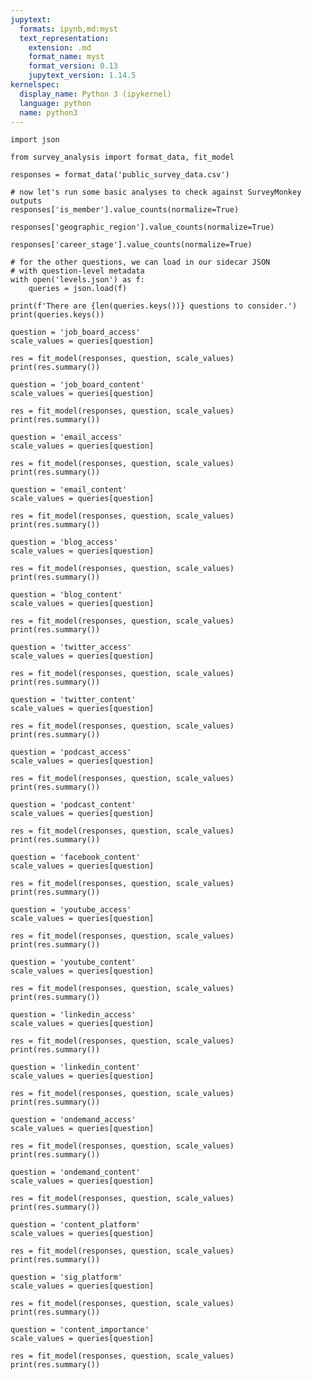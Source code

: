 ```yaml
---
jupytext:
  formats: ipynb,md:myst
  text_representation:
    extension: .md
    format_name: myst
    format_version: 0.13
    jupytext_version: 1.14.5
kernelspec:
  display_name: Python 3 (ipykernel)
  language: python
  name: python3
---
```


```{code-cell} ipython3
import json

from survey_analysis import format_data, fit_model
```

```{code-cell} ipython3
responses = format_data('public_survey_data.csv')
```

```{code-cell} ipython3
# now let's run some basic analyses to check against SurveyMonkey outputs
responses['is_member'].value_counts(normalize=True)
```

```{code-cell} ipython3
responses['geographic_region'].value_counts(normalize=True)
```

```{code-cell} ipython3
responses['career_stage'].value_counts(normalize=True)
```

```{code-cell} ipython3
# for the other questions, we can load in our sidecar JSON
# with question-level metadata
with open('levels.json') as f:
    queries = json.load(f)
```

```{code-cell} ipython3
print(f'There are {len(queries.keys())} questions to consider.') 
print(queries.keys())
```

```{code-cell} ipython3
question = 'job_board_access'
scale_values = queries[question]

res = fit_model(responses, question, scale_values)
print(res.summary())
```

```{code-cell} ipython3
question = 'job_board_content'
scale_values = queries[question]

res = fit_model(responses, question, scale_values)
print(res.summary())
```

```{code-cell} ipython3
question = 'email_access'
scale_values = queries[question]

res = fit_model(responses, question, scale_values)
print(res.summary())
```

```{code-cell} ipython3
question = 'email_content'
scale_values = queries[question]

res = fit_model(responses, question, scale_values)
print(res.summary())
```

```{code-cell} ipython3
question = 'blog_access'
scale_values = queries[question]

res = fit_model(responses, question, scale_values)
print(res.summary())
```

```{code-cell} ipython3
question = 'blog_content'
scale_values = queries[question]

res = fit_model(responses, question, scale_values)
print(res.summary())
```

```{code-cell} ipython3
question = 'twitter_access'
scale_values = queries[question]

res = fit_model(responses, question, scale_values)
print(res.summary())
```

```{code-cell} ipython3
question = 'twitter_content'
scale_values = queries[question]

res = fit_model(responses, question, scale_values)
print(res.summary())
```

```{code-cell} ipython3
question = 'podcast_access'
scale_values = queries[question]

res = fit_model(responses, question, scale_values)
print(res.summary())
```

```{code-cell} ipython3
question = 'podcast_content'
scale_values = queries[question]

res = fit_model(responses, question, scale_values)
print(res.summary())
```

```{code-cell} ipython3
question = 'facebook_content'
scale_values = queries[question]

res = fit_model(responses, question, scale_values)
print(res.summary())
```

```{code-cell} ipython3
question = 'youtube_access'
scale_values = queries[question]

res = fit_model(responses, question, scale_values)
print(res.summary())
```

```{code-cell} ipython3
question = 'youtube_content'
scale_values = queries[question]

res = fit_model(responses, question, scale_values)
print(res.summary())
```

```{code-cell} ipython3
question = 'linkedin_access'
scale_values = queries[question]

res = fit_model(responses, question, scale_values)
print(res.summary())
```

```{code-cell} ipython3
question = 'linkedin_content'
scale_values = queries[question]

res = fit_model(responses, question, scale_values)
print(res.summary())
```

```{code-cell} ipython3
question = 'ondemand_access'
scale_values = queries[question]

res = fit_model(responses, question, scale_values)
print(res.summary())
```

```{code-cell} ipython3
question = 'ondemand_content'
scale_values = queries[question]

res = fit_model(responses, question, scale_values)
print(res.summary())
```

```{code-cell} ipython3
question = 'content_platform'
scale_values = queries[question]

res = fit_model(responses, question, scale_values)
print(res.summary())
```

```{code-cell} ipython3
question = 'sig_platform'
scale_values = queries[question]

res = fit_model(responses, question, scale_values)
print(res.summary())
```

```{code-cell} ipython3
question = 'content_importance'
scale_values = queries[question]

res = fit_model(responses, question, scale_values)
print(res.summary())
```
